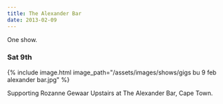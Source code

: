 ```yaml
---
title: The Alexander Bar
date: 2013-02-09
---
```


One show.

### Sat 9th

{% include image.html
    image_path="/assets/images/shows/gigs bu 9 feb alexander bar.jpg"
%}

Supporting Rozanne Gewaar Upstairs at The Alexander Bar, Cape Town.
